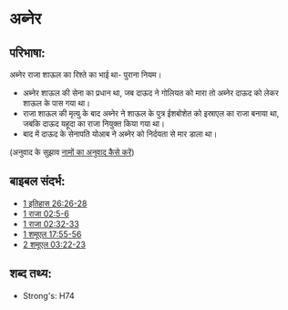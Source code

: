 # अब्नेर #

## परिभाषा: ##

अब्नेर राजा शाऊल का रिश्ते का भाई था- पुराना नियम।

* अब्नेर शाऊल की सेना का प्रधान था, जब दाऊद ने गोलियत को मारा तो अब्नेर दाऊद को लेकर शाऊल के पास गया था।
* राजा शाऊल की मृत्यु के बाद अब्नेर ने शाऊल के पुत्र ईशबोशेत को इस्राएल का राजा बनाया था, जबकि दाऊद यहूदा का राजा नियुक्त किया गया था।
* बाद में दाऊद के सेनापति योआब ने अब्नेर को निर्दयता से मार डाला था।

(अनुवाद के सुझाव [नामों का अनुवाद कैसे करें](rc://en/ta/man/translate/translate-names))

## बाइबल संदर्भ: ##

* [1 इतिहास 26:26-28](rc://en/tn/help/1ch/26/26)
* [1 राजा 02:5-6](rc://en/tn/help/1ki/02/05)
* [1 राजा 02:32-33](rc://en/tn/help/1ki/02/32)
* [1 शमूएल 17:55-56](rc://en/tn/help/1sa/17/55)
* [2 शमूएल 03:22-23](rc://en/tn/help/2sa/03/22)

## शब्द तथ्य: ##

* Strong's: H74
